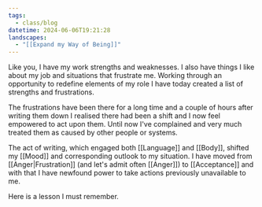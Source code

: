 ```yaml
---
tags:
  - class/blog
datetime: 2024-06-06T19:21:28
landscapes:
  - "[[Expand my Way of Being]]"
---
```

Like you, I have my work strengths and weaknesses. I also have things I like about my job and situations that frustrate me. Working through an opportunity to redefine elements of my role I have today created a list of strengths and frustrations.

The frustrations have been there for a long time and a couple of hours after writing them down I realised there had been a shift and I now feel empowered to act upon them. Until now I've complained and very much treated them as caused by other people or systems.

The act of writing, which engaged both [[Language]] and [[Body]], shifted my [[Mood]] and corresponding outlook to my situation. I have moved from [[Anger|Frustration]] (and let's admit often [[Anger]]) to [[Acceptance]] and with that I have newfound power to take actions previously unavailable to me.

Here is a lesson I must remember.